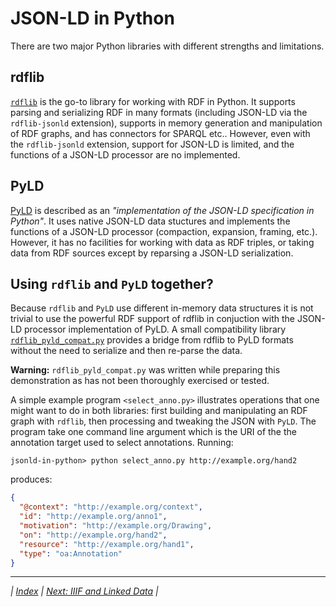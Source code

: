 # JSON-LD in Python

There are two major Python libraries with different strengths and limitations.

## rdflib

[`rdflib`](http://rdflib.readthedocs.io/en/stable/apidocs/) is the go-to library for working with RDF in Python. It supports parsing and serializing RDF in many formats (including JSON-LD via the `rdflib-jsonld` extension), supports in memory generation and manipulation of RDF graphs, and has connectors for SPARQL etc.. However, even with the `rdflib-jsonld` extension, support for JSON-LD is limited, and the functions of a JSON-LD processor are no implemented.

## PyLD

[PyLD](https://github.com/digitalbazaar/pyld) is described as an _"implementation of the JSON-LD specification in Python"_. It uses native JSON-LD data stuctures and implements the functions of a JSON-LD processor (compaction, expansion, framing, etc.). However, it has no facilities for working with data as RDF triples, or taking data from RDF sources except by reparsing a JSON-LD serialization.

## Using `rdflib` and `PyLD` together?

Because `rdflib` and `PyLD` use different in-memory data structures it is not trivial to use the powerful RDF support of rdflib in conjuction with the JSON-LD processor implementation of PyLD. A small compatibility library [`rdflib_pyld_compat.py`](../rdflib_pyld_compat.py) provides a bridge from rdflib to PyLD formats without the need to serialize and then re-parse the data.

**Warning:** `rdflib_pyld_compat.py` was written while preparing this demonstration as has not been thoroughly exercised or tested.

A simple example program `<select_anno.py>` illustrates operations that one might want to do in both libraries: first building and manipulating an RDF graph with `rdflib`, then processing and tweaking the JSON with `PyLD`. The program take one command line argument which is the URI of the the annotation target used to select annotations. Running:

``` shell
jsonld-in-python> python select_anno.py http://example.org/hand2
```

produces:

``` json
{
  "@context": "http://example.org/context",
  "id": "http://example.org/anno1",
  "motivation": "http://example.org/Drawing",
  "on": "http://example.org/hand2",
  "resource": "http://example.org/hand1",
  "type": "oa:Annotation"
}
```

---

_| [Index](../README.md) | [Next: IIIF and Linked Data](../iiif_ld/README.md) |_